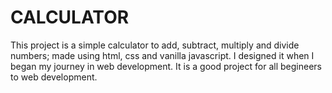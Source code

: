 # CALCULATOR

This project is a simple calculator to add, subtract, multiply and divide numbers;
made using html, css and vanilla javascript.
I designed it when I began my journey in web development.
It is a good project for all begineers to web development.